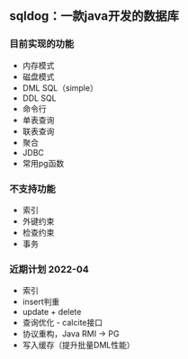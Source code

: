## sqldog：一款java开发的数据库

### 目前实现的功能
- 内存模式
- 磁盘模式
- DML SQL（simple）
- DDL SQL
- 命令行
- 单表查询
- 联表查询
- 聚合
- JDBC
- 常用pg函数

### 不支持功能
- 索引
- 外键约束
- 检查约束
- 事务

### 近期计划 2022-04
- 索引
- insert判重
- update + delete
- 查询优化 - calcite接口
- 协议重构，Java RMI -> PG
- 写入缓存（提升批量DML性能）
